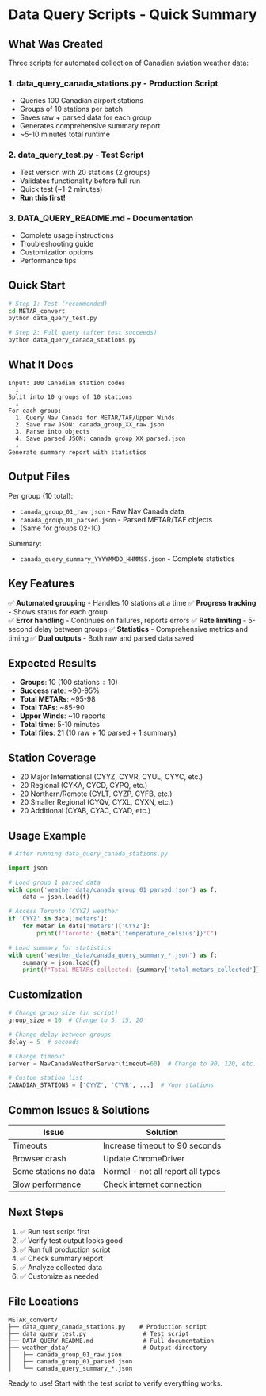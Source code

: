 # Data Query Scripts - Quick Summary

## What Was Created

Three scripts for automated collection of Canadian aviation weather data:

### 1. **data_query_canada_stations.py** - Production Script
- Queries 100 Canadian airport stations
- Groups of 10 stations per batch
- Saves raw + parsed data for each group
- Generates comprehensive summary report
- ~5-10 minutes total runtime

### 2. **data_query_test.py** - Test Script  
- Test version with 20 stations (2 groups)
- Validates functionality before full run
- Quick test (~1-2 minutes)
- **Run this first!**

### 3. **DATA_QUERY_README.md** - Documentation
- Complete usage instructions
- Troubleshooting guide
- Customization options
- Performance tips

## Quick Start

```bash
# Step 1: Test (recommended)
cd METAR_convert
python data_query_test.py

# Step 2: Full query (after test succeeds)
python data_query_canada_stations.py
```

## What It Does

```
Input: 100 Canadian station codes
  ↓
Split into 10 groups of 10 stations
  ↓
For each group:
  1. Query Nav Canada for METAR/TAF/Upper Winds
  2. Save raw JSON: canada_group_XX_raw.json
  3. Parse into objects
  4. Save parsed JSON: canada_group_XX_parsed.json
  ↓
Generate summary report with statistics
```

## Output Files

Per group (10 total):
- `canada_group_01_raw.json` - Raw Nav Canada data
- `canada_group_01_parsed.json` - Parsed METAR/TAF objects
- (Same for groups 02-10)

Summary:
- `canada_query_summary_YYYYMMDD_HHMMSS.json` - Complete statistics

## Key Features

✅ **Automated grouping** - Handles 10 stations at a time
✅ **Progress tracking** - Shows status for each group  
✅ **Error handling** - Continues on failures, reports errors
✅ **Rate limiting** - 5-second delay between groups
✅ **Statistics** - Comprehensive metrics and timing
✅ **Dual outputs** - Both raw and parsed data saved

## Expected Results

- **Groups**: 10 (100 stations ÷ 10)
- **Success rate**: ~90-95%
- **Total METARs**: ~95-98
- **Total TAFs**: ~85-90
- **Upper Winds**: ~10 reports
- **Total time**: 5-10 minutes
- **Total files**: 21 (10 raw + 10 parsed + 1 summary)

## Station Coverage

- 20 Major International (CYYZ, CYVR, CYUL, CYYC, etc.)
- 20 Regional (CYKA, CYCD, CYPQ, etc.)
- 20 Northern/Remote (CYLT, CYZP, CYFB, etc.)
- 20 Smaller Regional (CYQV, CYXL, CYXN, etc.)
- 20 Additional (CYAB, CYAC, CYAD, etc.)

## Usage Example

```python
# After running data_query_canada_stations.py

import json

# Load group 1 parsed data
with open('weather_data/canada_group_01_parsed.json') as f:
    data = json.load(f)

# Access Toronto (CYYZ) weather
if 'CYYZ' in data['metars']:
    for metar in data['metars']['CYYZ']:
        print(f"Toronto: {metar['temperature_celsius']}°C")

# Load summary for statistics
with open('weather_data/canada_query_summary_*.json') as f:
    summary = json.load(f)
    print(f"Total METARs collected: {summary['total_metars_collected']}")
```

## Customization

```python
# Change group size (in script)
group_size = 10  # Change to 5, 15, 20

# Change delay between groups
delay = 5  # seconds

# Change timeout
server = NavCanadaWeatherServer(timeout=60)  # Change to 90, 120, etc.

# Custom station list
CANADIAN_STATIONS = ['CYYZ', 'CYVR', ...]  # Your stations
```

## Common Issues & Solutions

| Issue | Solution |
|-------|----------|
| Timeouts | Increase timeout to 90 seconds |
| Browser crash | Update ChromeDriver |
| Some stations no data | Normal - not all report all types |
| Slow performance | Check internet connection |

## Next Steps

1. ✅ Run test script first
2. ✅ Verify test output looks good
3. ✅ Run full production script
4. ✅ Check summary report
5. ✅ Analyze collected data
6. ✅ Customize as needed

## File Locations

```
METAR_convert/
├── data_query_canada_stations.py    # Production script
├── data_query_test.py                # Test script
├── DATA_QUERY_README.md              # Full documentation
├── weather_data/                     # Output directory
│   ├── canada_group_01_raw.json
│   ├── canada_group_01_parsed.json
│   └── canada_query_summary_*.json
```

Ready to use! Start with the test script to verify everything works.

